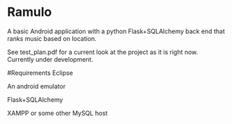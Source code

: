# Ramulo
A basic Android application with a python Flask+SQLAlchemy back end that ranks music based on location.

See test_plan.pdf for a current look at the project as it is right now.
Currently under development.

#Requirements
Eclipse

An android emulator

Flask+SQLAlchemy

XAMPP or some other MySQL host
